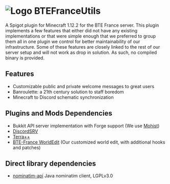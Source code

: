 # ![Logo](https://i.imgur.com/1ZPB2Wt.png) BTEFranceUtils
A Spigot plugin for Minecraft 1.12.2 for the BTE France server. 
This plugin implements a few features that either did not have any existing implementations or that were simple enough that we preferred to group them all in one plugin we control for better maintainability of our infrastructure. 
Some of these features are closely linked to the rest of our server setup and will not work as drop in solution. As such, no compiled binary is provided. 

## Features
- Customizable public and private welcome messages to great users
- Banroulette: a 21th century solution to staff boredom
- Minecraft to Discord schematic synchronization

## Plugins and Mods Dependencies
- Bukkit API server implementation with Forge support (We use [Mohist](https://mohistmc.com)) 
- [DiscordSRV](https://www.spigotmc.org/resources/discordsrv.18494/) 
- [Terra++](https://www.curseforge.com/minecraft/mc-mods/terraplusplus) 
- [BTE-France WorldEdit](https://github.com/BTE-France/BTE-France-WorldEdit) (Our customized world edit, with additional hooks and patches)

## Direct library dependencies
- [nominatim-api](https://github.com/jeremiehuchet/nominatim-Java-api) Java nominatim client, LGPLv3.0
